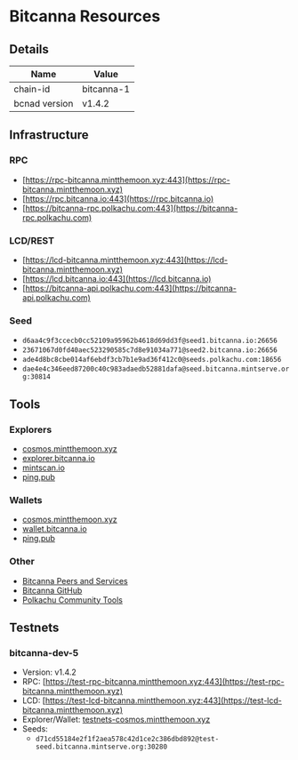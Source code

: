 # Bitcanna Resources

## Details
| Name | Value |
| --- | --- |
| chain-id | bitcanna-1 |
| bcnad version | v1.4.2 |


## Infrastructure
### RPC
- [https://rpc-bitcanna.mintthemoon.xyz:443](https://rpc-bitcanna.mintthemoon.xyz)
- [https://rpc.bitcanna.io:443](https://rpc.bitcanna.io)
- [https://bitcanna-rpc.polkachu.com:443](https://bitcanna-rpc.polkachu.com)

### LCD/REST
- [https://lcd-bitcanna.mintthemoon.xyz:443](https://lcd-bitcanna.mintthemoon.xyz)
- [https://lcd.bitcanna.io:443](https://lcd.bitcanna.io)
- [https://bitcanna-api.polkachu.com:443](https://bitcanna-api.polkachu.com)

### Seed
- `d6aa4c9f3ccecb0cc52109a95962b4618d69dd3f@seed1.bitcanna.io:26656`
- `23671067d0fd40aec523290585c7d8e91034a771@seed2.bitcanna.io:26656`
- `ade4d8bc8cbe014af6ebdf3cb7b1e9ad36f412c0@seeds.polkachu.com:18656`
- `dae4e4c346eed87200c40c983adaedb52881dafa@seed.bitcanna.mintserve.org:30814`

## Tools
### Explorers
- [cosmos.mintthemoon.xyz](https://cosmos.mintthemoon.xyz/bitcanna)
- [explorer.bitcanna.io](https://explorer.bitcanna.io)
- [mintscan.io](https://www.mintscan.io/bitcanna)
- [ping.pub](https://ping.pub/bitcanna)

### Wallets
- [cosmos.mintthemoon.xyz](https://cosmos.mintthemoon.xyz/kujira)
- [wallet.bitcanna.io](https://wallet.bitcanna.io)
- [ping.pub](https://ping.pub/bitcanna)


### Other
- [Bitcanna Peers and Services](https://github.com/BitCannaGlobal/bcna/blob/main/peers_seeds_and_services.md)
- [Bitcanna GitHub](https://github.com/BitCannaGlobal/bcna)
- [Polkachu Community Tools](https://polkachu.com/networks/bitcanna)

## Testnets
### bitcanna-dev-5
- Version: v1.4.2
- RPC: [https://test-rpc-bitcanna.mintthemoon.xyz:443](https://test-rpc-bitcanna.mintthemoon.xyz)
- LCD: [https://test-lcd-bitcanna.mintthemoon.xyz:443](https://test-lcd-bitcanna.mintthemoon.xyz)
- Explorer/Wallet: [testnets-cosmos.mintthemoon.xyz](https://testnets-cosmos.mintthemoon.xyz/bitcanna)
- Seeds:
    - `d71cd55184e2f1f2aea578c42d1ce2c386dbd892@test-seed.bitcanna.mintserve.org:30280`